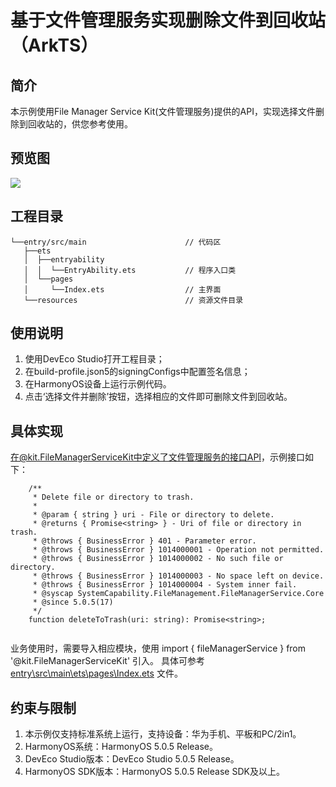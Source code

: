 # 基于文件管理服务实现删除文件到回收站（ArkTS）

## 简介
本示例使用File Manager Service Kit(文件管理服务)提供的API，实现选择文件删除到回收站的，供您参考使用。

## 预览图
![](./screenshots/device/indexPage_cn.gif)

## 工程目录
```
└──entry/src/main                      // 代码区
   ├──ets
   │  ├──entryability 
   │  │  └──EntryAbility.ets           // 程序入口类
   │  └──pages
   │     └──Index.ets                  // 主界面
   └──resources                        // 资源文件目录
```
## 使用说明
1. 使用DevEco Studio打开工程目录；
2. 在build-profile.json5的signingConfigs中配置签名信息；
3. 在HarmonyOS设备上运行示例代码。
4. 点击‘选择文件并删除’按钮，选择相应的文件即可删除文件到回收站。


## 具体实现
在@kit.FileManagerServiceKit中定义了文件管理服务的接口API，示例接口如下：


```
    /**
     * Delete file or directory to trash.
     *
     * @param { string } uri - File or directory to delete.
     * @returns { Promise<string> } - Uri of file or directory in trash.
     * @throws { BusinessError } 401 - Parameter error.
     * @throws { BusinessError } 1014000001 - Operation not permitted.
     * @throws { BusinessError } 1014000002 - No such file or directory.
     * @throws { BusinessError } 1014000003 - No space left on device.
     * @throws { BusinessError } 1014000004 - System inner fail.
     * @syscap SystemCapability.FileManagement.FileManagerService.Core
     * @since 5.0.5(17)
     */
    function deleteToTrash(uri: string): Promise<string>;
    
```

业务使用时，需要导入相应模块，使用 import { fileManagerService } from '@kit.FileManagerServiceKit' 引入。
具体可参考 [entry\src\main\ets\pages\Index.ets](./entry/src/main/ets/pages/Index.ets) 文件。

## 约束与限制
1. 本示例仅支持标准系统上运行，支持设备：华为手机、平板和PC/2in1。
2. HarmonyOS系统：HarmonyOS 5.0.5 Release。
3. DevEco Studio版本：DevEco Studio 5.0.5 Release。
4. HarmonyOS SDK版本：HarmonyOS 5.0.5 Release SDK及以上。




